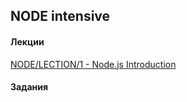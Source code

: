 ## NODE intensive

#### Лекции
[NODE/LECTION/1 -  Node.js Introduction](https://zemla4ok.github.io/nodejs/01)  



#### Задания



